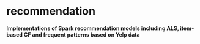 # recommendation
**Implementations of Spark recommendation models including ALS, item-based CF and frequent patterns based on Yelp data**
